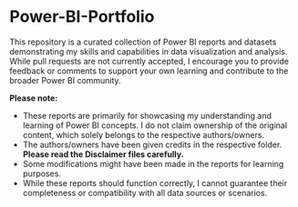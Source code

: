 # Power-BI-Portfolio
This repository is a curated collection of Power BI reports and datasets demonstrating my skills and capabilities in data visualization and analysis. While pull requests are not currently accepted, I encourage you to provide feedback or comments to support your own learning and contribute to the broader Power BI community.

**Please note:**

* These reports are primarily for showcasing my understanding and learning of Power BI concepts. I do not claim ownership of the original content, which solely belongs to the respective authors/owners.
* The authors/owners have been given credits in the respective folder. **Please read the Disclaimer files carefully.**
* Some modifications might have been made in the reports for learning purposes.
* While these reports should function correctly, I cannot guarantee their completeness or compatibility with all data sources or scenarios.
